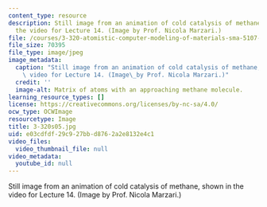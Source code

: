 ```yaml
---
content_type: resource
description: Still image from an animation of cold catalysis of methane, shown in
  the video for Lecture 14. (Image by Prof. Nicola Marzari.)
file: /courses/3-320-atomistic-computer-modeling-of-materials-sma-5107-spring-2005/e03cdfdf29c927bbd8762a2e8132e4c1_3-320s05.jpg
file_size: 70395
file_type: image/jpeg
image_metadata:
  caption: "Still image from an animation of cold catalysis of methane, shown in the\
    \ video for Lecture 14. (Image\_by Prof. Nicola Marzari.)"
  credit: ''
  image-alt: Matrix of atoms with an approaching methane molecule.
learning_resource_types: []
license: https://creativecommons.org/licenses/by-nc-sa/4.0/
ocw_type: OCWImage
resourcetype: Image
title: 3-320s05.jpg
uid: e03cdfdf-29c9-27bb-d876-2a2e8132e4c1
video_files:
  video_thumbnail_file: null
video_metadata:
  youtube_id: null
---
```

Still image from an animation of cold catalysis of methane, shown in the video for Lecture 14. (Image by Prof. Nicola Marzari.)